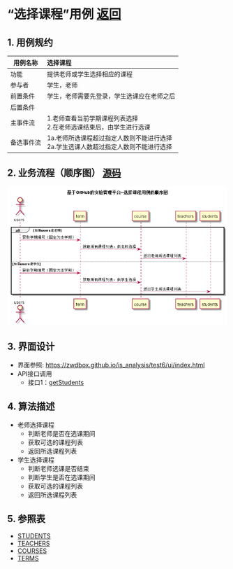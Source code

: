 ﻿<!-- markdownlint-disable MD033-->
<!-- 禁止MD033类型的警告 https://www.npmjs.com/package/markdownlint -->

# “选择课程”用例 [返回](../README.md)
## 1. 用例规约

|用例名称|选择课程|
|-------|:-------------|
|功能|提供老师或学生选择相应的课程|
|参与者|学生，老师|
|前置条件|学生，老师需要先登录，学生选课应在老师之后|
|后置条件| |
|主事件流| 1.老师查看当前学期课程列表选择<br>2.在老师选课结束后，由学生进行选课|
|备选事件流| 1a.老师所选课程超过指定人数则不能进行选择<br>2a.学生选课人数超过指定人数则不能进行选择|

## 2. 业务流程（顺序图） [源码](../src/选择课程.puml)
![sequence1](../s4.png) 

## 3. 界面设计
- 界面参照: https://zwdbox.github.io/is_analysis/test6/ui/index.html
- API接口调用
    - 接口1：[getStudents](../接口/getStudents.md) 

## 4. 算法描述
- 老师选择课程
    - 判断老师是否在选课期间
    - 获取可选的课程列表
    - 返回所选课程列表
- 学生选择课程
    - 判断老师选课是否结束
    - 判断学生是否在选课期间
    - 获取可选的课程列表
    - 返回所选课程列表
    
## 5. 参照表
- [STUDENTS](../数据库设计.md/#STUDENTS)
- [TEACHERS](../数据库设计.md/#TEACHERS)
- [COURSES](../数据库设计.md/#COURSES)
- [TERMS](../数据库设计.md/#TERMS)
